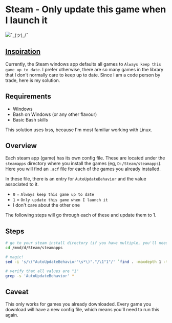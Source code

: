 # Steam - Only update this game when I launch it

![¯\_(ツ)_/¯](https://img.shields.io/badge/works-brightgreen "for me")

## [Inspiration](https://steamcommunity.com/discussions/forum/10/2949168687320233261)

Currently, the Steam windows app defaults all games to `Always keep this game up to date`. I prefer otherwise, there are so many games in the library that I don't normally care to keep up to date. Since I am a code person by trade, here is my solution.

## Requirements

* Windows
* Bash on Windows (or any other flavour)
* Basic Bash skills

This solution uses lxss, because I'm most familiar working with Linux.

## Overview

Each steam app (game) has its own config file. These are located under the `steamapps` directory where you install the games (eg, `D:/Steam/steamapps`). Here you will find an `.acf` file for each of the games you already installed.

In these file, there is an entry for `AutoUpdateBehavior` and the value associated to it.
* `0` = `Always keep this game up to date`
* `1` = `Only update this game when I launch it`
* I don't care about the other one

The following steps will go through each of these and update them to 1.

## Steps

```bash
# go to your steam install directory (if you have multiple, you'll need to do this for each)
cd /mnd/d/Steam/steamapps

# magic!
sed -i 's/\("AutoUpdateBehavior"\s*\)"."/\1"1"/' `find . -maxdepth 1 -type f -iname '*.acf'`

# verify that all values are "1"
grep -s 'AutoUpdateBehavior' *
```

## Caveat

This only works for games you already downloaded. Every game you download will have a new config file, which means you'll need to run this again.
